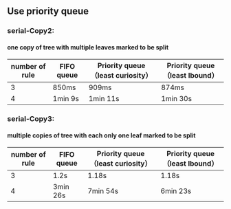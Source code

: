 ## Use priority queue

### serial-Copy2:
#### one copy of tree with multiple leaves marked to be split

number of rule | FIFO queue  | Priority queue （least curiosity） | Priority queue （least lbound）
  ------------- | ------------- | ------------- | -------------
3 | 850ms | 909ms | 874ms
4 | 1min 9s | 1min 11s | 1min 30s

    
### serial-Copy3:
#### multiple copies of tree with each only one leaf marked to be split
number of rule | FIFO queue  | Priority queue （least curiosity） | Priority queue （least lbound）
  ------------- | ------------- | ------------- | -------------
3 | 1.2s | 1.18s | 1.18s
4 | 3min 26s | 7min 54s | 6min 23s
            
